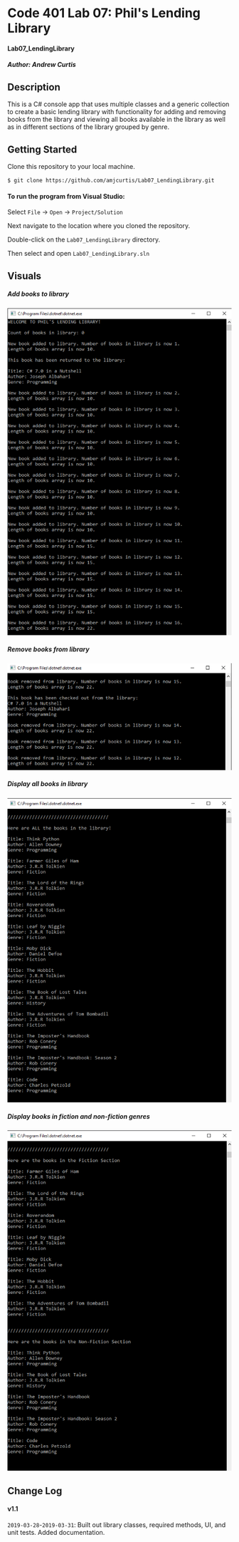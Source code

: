 # Code 401 Lab 07: Phil's Lending Library

#### Lab07_LendingLibrary
##### *Author: Andrew Curtis*

## Description

This is a C# console app that uses multiple classes and a generic collection to create a basic lending library with functionality for adding and removing books from the library and viewing all books available in the library as well as in different sections of the library grouped by genre.


## Getting Started

Clone this repository to your local machine.
```
$ git clone https://github.com/amjcurtis/Lab07_LendingLibrary.git
```

#### To run the program from Visual Studio:
Select `File` -> `Open` -> `Project/Solution`

Next navigate to the location where you cloned the repository.

Double-click on the `Lab07_LendingLibrary` directory.

Then select and open `Lab07_LendingLibrary.sln`


## Visuals

##### Add books to library

![Add books to library](/assets/AddBooksToLibrary.png)

##### Remove books from library

![Remove books from library](assets/RemoveBooksFromLibrary.png)

##### Display all books in library

![Display all books in library](assets/DisplayAllBooksInLibrary.png)

##### Display books in fiction and non-fiction genres

![Display books in fiction and non-fiction genres](assets/DisplayBooksInGenreSections.png)


## Change Log

#### v1.1

`2019-03-28`-`2019-03-31`: Built out library classes, required methods, UI, and unit tests. Added documentation.
